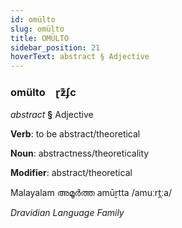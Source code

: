 ```yaml
---
id: omülto
slug: omülto
title: OMÜLTO
sidebar_position: 21
hoverText: abstract § Adjective
---
```


### omülto&emsp;<span kind="abugida">ɽƶ͊ʄc</span>

*abstract* **§** Adjective

**Verb**: to be abstract/theoretical

**Noun**: abstractness/theoreticality

**Modifier**: abstract/theoretical

Malayalam അമൂർത്ത amūṟtta /amuːrt̪ːa/

*Dravidian Language Family*